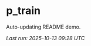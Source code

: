 # p_train

Auto-updating README demo.

<!--START_SECTION:status-->
_Last run: 2025-10-13 09:28 UTC_
<!--END_SECTION:status-->
























































































































































































































































































































































































































































































































































































































































































































































































































































































































































































































































































































































































